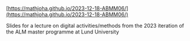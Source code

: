 [https://mathjoha.github.io/2023-12-18-ABMM06/](https://mathjoha.github.io/2023-12-18-ABMM06/)

Slides for a lecture on digital activities/methods from the 2023 iteration of the ALM master programme at Lund University
